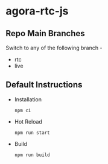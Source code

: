 # agora-rtc-js

## Repo Main Branches

Switch to any of the following branch - 

* rtc
* live

## Default Instructions

* Installation
    ```
    npm ci
    ```

* Hot Reload
    ```
    npm run start
    ```

* Build
    ```
    npm run build
    ```